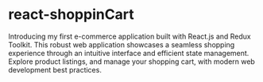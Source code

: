 # react-shoppinCart

Introducing my first e-commerce application built with React.js and Redux Toolkit. This robust web application showcases a seamless shopping experience through an intuitive interface and efficient state management. Explore product listings, and manage your shopping cart, with modern web development best practices.
